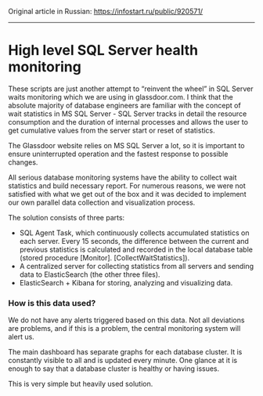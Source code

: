 <p>Original article in Russian: <a href="https://infostart.ru/public/920571/">https://infostart.ru/public/920571/</a></p>
<hr/>
<h1>High level SQL Server health monitoring</h1>
<p>
These scripts are just another attempt to “reinvent the wheel” in SQL Server waits monitoring which we are using in glassdoor.com.
I think that the absolute majority of database engineers are familiar with the concept of wait statistics in MS SQL Server - SQL Server tracks in detail the resource consumption and the duration of internal processes and allows the user to get cumulative values ​​from the server start or reset of statistics.</p>
<p>The Glassdoor website relies on MS SQL Server a lot, so it is important to ensure uninterrupted operation and the fastest response to possible changes.</p>
<p>All serious database monitoring systems have the ability to collect wait statistics  and build necessary report. For numerous reasons, we were not satisfied with what we get out of the box and it was decided to implement our own parallel data collection and visualization process.</p>
<p>The solution consists of three parts:
</p>
<ul>
<li>SQL Agent Task, which continuously collects accumulated statistics on each server. Every 15 seconds, the difference between the current and previous statistics is calculated and recorded in the local database table (stored procedure [Monitor]. [CollectWaitStatistics]).</li>
<li>A centralized server for collecting statistics from all servers and sending data to ElasticSearch (the other three files).</li>
<li>ElasticSearch + Kibana for storing, analyzing and visualizing data.</li>
</ul>
<h3>How is this data used?</h3>
<p>
We do not have any alerts triggered based on this data. Not all deviations are problems, and if this is a problem, the central monitoring system will alert us.</p>
<p>The main dashboard has separate graphs for each database cluster. It is constantly visible to all and is updated every minute.
One glance at it is enough to say that a database cluster is healthy or having issues.
<p>This is very simple but heavily used solution.</h3>
</p>
